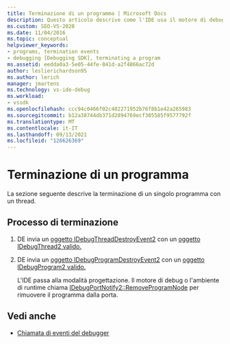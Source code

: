 ```yaml
---
title: Terminazione di un programma | Microsoft Docs
description: Questo articolo descrive come l'IDE usa il motore di debug per terminare un singolo programma con un singolo thread.
ms.custom: SEO-VS-2020
ms.date: 11/04/2016
ms.topic: conceptual
helpviewer_keywords:
- programs, termination events
- debugging [Debugging SDK], terminating a program
ms.assetid: eedda0a3-5e05-44fe-841d-a2f4866ac72d
author: leslierichardson95
ms.author: lerich
manager: jmartens
ms.technology: vs-ide-debug
ms.workload:
- vssdk
ms.openlocfilehash: ccc94c0466f02c402271952b76f8b1e42a265983
ms.sourcegitcommit: b12a38744db371d2894769ecf305585f9577792f
ms.translationtype: MT
ms.contentlocale: it-IT
ms.lasthandoff: 09/13/2021
ms.locfileid: "126626369"
---
```

# <a name="terminating-a-program"></a>Terminazione di un programma
La sezione seguente descrive la terminazione di un singolo programma con un thread.

## <a name="termination-process"></a>Processo di terminazione

1. DE invia un [oggetto IDebugThreadDestroyEvent2](../../extensibility/debugger/reference/idebugthreaddestroyevent2.md) con un [oggetto IDebugThread2 valido.](../../extensibility/debugger/reference/idebugthread2.md)

2. DE invia un [oggetto IDebugProgramDestroyEvent2](../../extensibility/debugger/reference/idebugprogramdestroyevent2.md) con un [oggetto IDebugProgram2 valido.](../../extensibility/debugger/reference/idebugprogram2.md)

   L'IDE passa alla modalità progettazione. Il motore di debug o l'ambiente di runtime chiama [IDebugPortNotify2::RemoveProgramNode](../../extensibility/debugger/reference/idebugportnotify2-removeprogramnode.md) per rimuovere il programma dalla porta.

## <a name="see-also"></a>Vedi anche
- [Chiamata di eventi del debugger](../../extensibility/debugger/calling-debugger-events.md)
